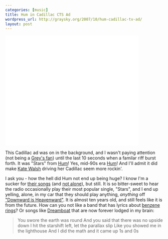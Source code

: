 ```yaml
--- 
categories: [music]
title: Hum in Cadillac CTS Ad
wordpress_url: http://graysky.org/2007/10/hum-cadillac-tv-ad/
layout: post
---
```

<div class="video-frame"><object width="425" height="350"><param name="movie" value="http://www.youtube.com/v/jkEw1rsBUak"></param><param name="wmode" value="transparent"></param><embed src="http://www.youtube.com/v/jkEw1rsBUak" type="application/x-shockwave-flash" wmode="transparent" width="425" height="350"></embed></object></div>

This Cadillac ad was on in the background, and I wasn't paying attention (not being a <a href="http://www.imdb.com/title/tt0413573/">Grey's fan</a>) until the last 10 seconds when a familar riff burst forth. It was "Stars" from <a href="http://en.wikipedia.org/wiki/Hum_(band)">Hum</a>! Yes, mid-90s era <a href="http://www.myspace.com/hum">Hum</a>! And I'll admit it did make <a href="http://www.imdb.com/name/nm0005532/">Kate Walsh</a> driving her Cadillac seem more rockin'.

I ask you - how the hell did Hum not end up being huge? I know I'm a sucker for <a href="http://hypem.com/artist/hum">their songs</a> (and <a href="http://elecvp.blogspot.com/2007/09/addison-montogomery-shepherd-cadillac.html">not alone</a>), but still. It is so bitter-sweet to hear the radio occasionally play their most popular single, "Stars", and I end up yelling, alone, in my car that they should play anything, <em>anything</em> off <a href="http://www.amazon.com/dp/B000002X2I/ref=nosim?tag=mikechampion">"Downward is Heavenward"</a>. It is almost ten years old, and still feels like it is from the future. How can you not like a band that has lyrics about <a href="http://www.songmeanings.net/lyric.php?lid=14211">benzene rings</a>? Or songs like <a href="http://hypem.com/track/239493">Dreamboat</a> that are now forever lodged in my brain:

<blockquote>
You swore the earth was round
And you said that there was no upside down
I hit the starshift left, let the parallax slip
Like you showed me in the lighthouse
And I did the math and it came up 1s and 0s
</blockquote>
